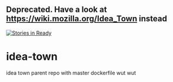 ## Deprecated. Have a look at https://wiki.mozilla.org/Idea_Town instead

[![Stories in Ready](https://badge.waffle.io/mozilla/idea-town.png?label=ready&title=Ready)](https://waffle.io/mozilla/idea-town)
# idea-town
idea town parent repo with master dockerfile wut wut
